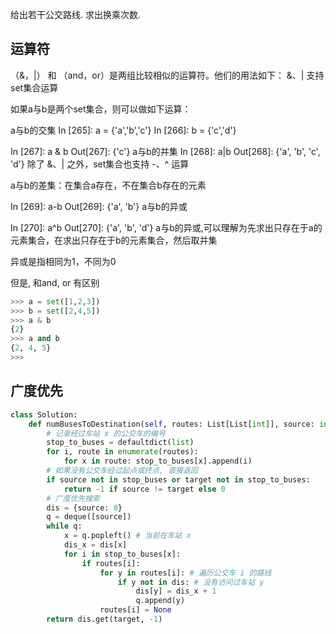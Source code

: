 给出若干公交路线. 求出换乘次数.

## 运算符
（&，|） 和 （and，or）是两组比较相似的运算符。他们的用法如下：
&、| 支持set集合运算

如果a与b是两个set集合，则可以做如下运算：

a与b的交集
In [265]: a = {'a','b','c'}
In [266]: b = {'c','d'}

In [267]: a & b
Out[267]: {'c'}
a与b的并集
In [268]: a|b
Out[268]: {'a', 'b', 'c', 'd'}
除了 &、| 之外，set集合也支持 -、^ 运算

a与b的差集：在集合a存在，不在集合b存在的元素

In [269]: a-b
Out[269]: {'a', 'b'}
a与b的异或

In [270]: a^b
Out[270]: {'a', 'b', 'd'}
a与b的异或,可以理解为先求出只存在于a的元素集合，在求出只存在于b的元素集合，然后取并集

异或是指相同为1，不同为0

但是, 和and, or 有区别
```python
>>> a = set([1,2,3]) 
>>> b = set([2,4,5])
>>> a & b
{2}
>>> a and b
{2, 4, 5}
>>>
```

## 广度优先
```python
class Solution:
    def numBusesToDestination(self, routes: List[List[int]], source: int, target: int) -> int:
        # 记录经过车站 x 的公交车的编号
        stop_to_buses = defaultdict(list)
        for i, route in enumerate(routes):
            for x in route: stop_to_buses[x].append(i)
        # 如果没有公交车经过起点或终点, 直接返回
        if source not in stop_buses or target not in stop_to_buses:
            return -1 if source != target else 0
        # 广度优先搜索
        dis = {source: 0}
        q = deque([source])
        while q:
            x = q.popleft() # 当前在车站 x
            dis_x = dis[x]
            for i in stop_to_buses[x]:
                if routes[i]:
                    for y in routes[i]: # 遍历公交车 i 的路线
                        if y not in dis: # 没有访问过车站 y
                            dis[y] = dis_x + 1
                            q.append(y)
                    routes[i] = None
        return dis.get(target, -1)

```


